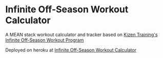 # Infinite Off-Season Workout Calculator

A MEAN stack workout calculator and tracker based on [Kizen Training's Infinite Off-Season Workout Program](https://www.youtube.com/watch?v=YPsdBEQ5y1A)

Deployed on heroku at [Infinite Off-Season Workout Calculator](https://infinite-off-season-calculator.herokuapp.com)

